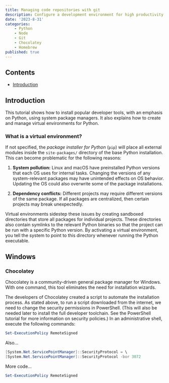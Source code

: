 ```yaml
---
title: Managing code repositories with git
description: Configure a development environment for high productivity.
date: '2023-8-31'
categories:
    - Python
    - Node
    - Git
    - Chocolatey
    - Homebrew
published: true
---
```


## Contents

-   [Introduction](#introduction)

## Introduction

This tutorial shows how to install popular developer tools, with an emphasis on Python, using system package managers. It also explains how to create and manage virtual environments for Python.

### What is a virtual environment?

If not specified, the _package installer for Python_ (`pip`) will place all external modules inside the `site-packages/` directory of the base Python installation. This can become problematic for the following reasons:

1. **System pollution:** Linux and macOS have preinstalled Python versions that each OS uses for internal tasks. Changing the versions of any system-relevant packages may have unintended effects on OS behavior. Updating the OS could also overwrite some of the package installations.

2. **Dependency conflicts:** Different projects may require different versions of the same package. If all packages are centralized, then certain projects may break unexpectedly.

Virtual environments sidestep these issues by creating sandboxed directories that store all packages for individual projects. These directories also contain symlinks to the relevant Python binaries so that the project can be run with a specific Python version. By activating a virtual environment, you tell the system to point to this directory whenever running the Python executable.

## Windows

### Chocolatey

Chocolatey is a community-driven general package manager for Windows. With one command, this tool eliminates the need for installation wizards.

The developers of Chocolatey created a script to automate the installation process. As stated above, to run a script downloaded from the internet, we need to change the security permissions in PowerShell. (This will also be needed later to install the full developer toolchain. See the PowerShell tutorial for more information on security policies.) In an administrative shell, execute the following commands:

```ps1
Set-ExecutionPolicy RemoteSigned
```

Also...

```ps1
[System.Net.ServicePointManager]::SecurityProtocol = \
[System.Net.ServicePointManager]::SecurityProtocol -bor 3072
```

More code...

```ps1
Set-ExecutionPolicy RemoteSigned
```
